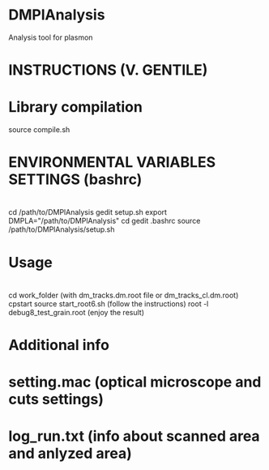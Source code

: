 # DMPlAnalysis
Analysis tool for plasmon
#
# INSTRUCTIONS (V. GENTILE)
#
# Library compilation
source compile.sh
#
# ENVIRONMENTAL VARIABLES SETTINGS (bashrc)
#
cd /path/to/DMPlAnalysis
gedit setup.sh
export DMPLA="/path/to/DMPlAnalysis"
cd
gedit .bashrc
source /path/to/DMPlAnalysis/setup.sh
# Usage
#
cd work_folder (with dm_tracks.dm.root file or dm_tracks_cl.dm.root)
cpstart
source start_root6.sh (follow the instructions)
root -l debug8_test_grain.root (enjoy the result)
#
# Additional info
#
# setting.mac (optical microscope and cuts settings)
# log_run.txt (info about scanned area and anlyzed area)
